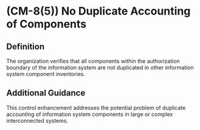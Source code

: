 
# (CM-8(5)) No Duplicate Accounting of Components

## Definition

The organization verifies that all components within the authorization boundary of the information system are not duplicated in other information system component inventories.

## Additional Guidance

This control enhancement addresses the potential problem of duplicate accounting of information system components in large or complex interconnected systems.
